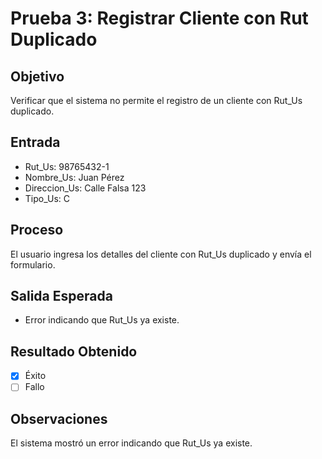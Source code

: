 # Prueba 3: Registrar Cliente con Rut Duplicado

## Objetivo
Verificar que el sistema no permite el registro de un cliente con Rut_Us duplicado.

## Entrada
- Rut_Us: 98765432-1
- Nombre_Us: Juan Pérez
- Direccion_Us: Calle Falsa 123
- Tipo_Us: C

## Proceso
El usuario ingresa los detalles del cliente con Rut_Us duplicado y envía el formulario.

## Salida Esperada
- Error indicando que Rut_Us ya existe.

## Resultado Obtenido
- [X] Éxito
- [ ] Fallo

## Observaciones
El sistema mostró un error indicando que Rut_Us ya existe.
